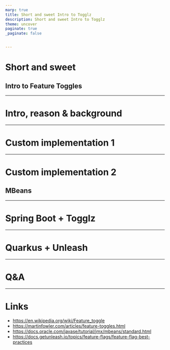 ```yaml
---
marp: true
title: Short and sweet Intro to Togglz
description: Short and sweet Intro to Togglz
theme: uncover
paginate: true
_paginate: false


---
```


# Short and sweet

## Intro to Feature Toggles

---

# Intro, reason & background

<!--
Some intro.
Then some reason and background.
-->

---

# Custom implementation 1

---

# Custom implementation 2

## MBeans

---

# Spring Boot + Togglz

---

# Quarkus + Unleash

---

# Q&A

---

# Links

* https://en.wikipedia.org/wiki/Feature_toggle
* https://martinfowler.com/articles/feature-toggles.html
* https://docs.oracle.com/javase/tutorial/jmx/mbeans/standard.html
* https://docs.getunleash.io/topics/feature-flags/feature-flag-best-practices